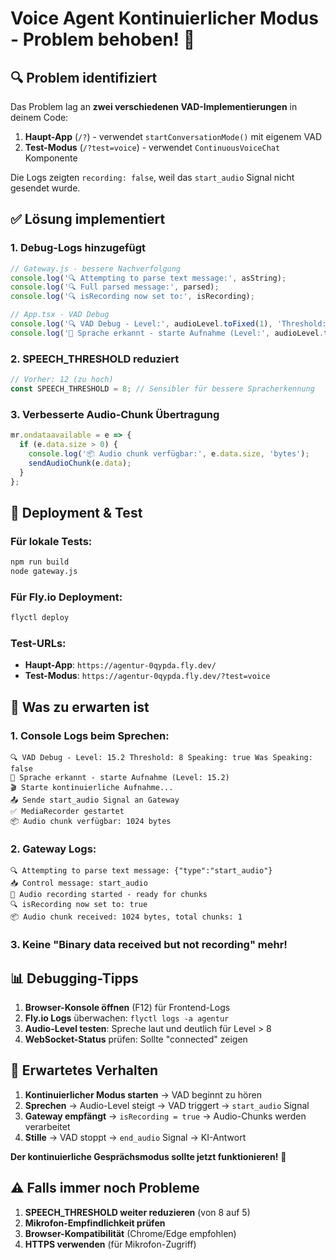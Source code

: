 # Voice Agent Kontinuierlicher Modus - Problem behoben! 🎉

## 🔍 Problem identifiziert

Das Problem lag an **zwei verschiedenen VAD-Implementierungen** in deinem Code:

1. **Haupt-App** (`/?`) - verwendet `startConversationMode()` mit eigenem VAD
2. **Test-Modus** (`/?test=voice`) - verwendet `ContinuousVoiceChat` Komponente

Die Logs zeigten `recording: false`, weil das `start_audio` Signal nicht gesendet wurde.

## ✅ Lösung implementiert

### 1. **Debug-Logs hinzugefügt**
```javascript
// Gateway.js - bessere Nachverfolgung
console.log('🔍 Attempting to parse text message:', asString);
console.log('🔍 Full parsed message:', parsed);
console.log('🔍 isRecording now set to:', isRecording);

// App.tsx - VAD Debug
console.log('🔍 VAD Debug - Level:', audioLevel.toFixed(1), 'Threshold:', SPEECH_THRESHOLD);
console.log('🎤 Sprache erkannt - starte Aufnahme (Level:', audioLevel.toFixed(1), ')');
```

### 2. **SPEECH_THRESHOLD reduziert**
```javascript
// Vorher: 12 (zu hoch)
const SPEECH_THRESHOLD = 8; // Sensibler für bessere Spracherkennung
```

### 3. **Verbesserte Audio-Chunk Übertragung**
```javascript
mr.ondataavailable = e => {
  if (e.data.size > 0) {
    console.log('📦 Audio chunk verfügbar:', e.data.size, 'bytes');
    sendAudioChunk(e.data);
  }
};
```

## 🚀 Deployment & Test

### Für lokale Tests:
```bash
npm run build
node gateway.js
```

### Für Fly.io Deployment:
```bash
flyctl deploy
```

### Test-URLs:
- **Haupt-App**: `https://agentur-0qypda.fly.dev/`
- **Test-Modus**: `https://agentur-0qypda.fly.dev/?test=voice`

## 🔧 Was zu erwarten ist

### 1. **Console Logs beim Sprechen:**
```
🔍 VAD Debug - Level: 15.2 Threshold: 8 Speaking: true Was Speaking: false
🎤 Sprache erkannt - starte Aufnahme (Level: 15.2)
🎬 Starte kontinuierliche Aufnahme...
📤 Sende start_audio Signal an Gateway
✅ MediaRecorder gestartet
📦 Audio chunk verfügbar: 1024 bytes
```

### 2. **Gateway Logs:**
```
🔍 Attempting to parse text message: {"type":"start_audio"}
📥 Control message: start_audio
🎤 Audio recording started - ready for chunks
🔍 isRecording now set to: true
📦 Audio chunk received: 1024 bytes, total chunks: 1
```

### 3. **Keine "Binary data received but not recording" mehr!**

## 📊 Debugging-Tipps

1. **Browser-Konsole öffnen** (F12) für Frontend-Logs
2. **Fly.io Logs** überwachen: `flyctl logs -a agentur`
3. **Audio-Level testen**: Spreche laut und deutlich für Level > 8
4. **WebSocket-Status** prüfen: Sollte "connected" zeigen

## 🎯 Erwartetes Verhalten

1. **Kontinuierlicher Modus starten** → VAD beginnt zu hören
2. **Sprechen** → Audio-Level steigt → VAD triggert → `start_audio` Signal
3. **Gateway empfängt** → `isRecording = true` → Audio-Chunks werden verarbeitet
4. **Stille** → VAD stoppt → `end_audio` Signal → KI-Antwort

**Der kontinuierliche Gesprächsmodus sollte jetzt funktionieren!** 🎉

## ⚠️ Falls immer noch Probleme

1. **SPEECH_THRESHOLD weiter reduzieren** (von 8 auf 5)
2. **Mikrofon-Empfindlichkeit prüfen** 
3. **Browser-Kompatibilität** (Chrome/Edge empfohlen)
4. **HTTPS verwenden** (für Mikrofon-Zugriff)
